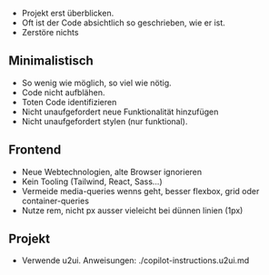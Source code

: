 - Projekt erst überblicken.
- Oft ist der Code absichtlich so geschrieben, wie er ist.
- Zerstöre nichts

## Minimalistisch
- So wenig wie möglich, so viel wie nötig.
- Code nicht aufblähen.
- Toten Code identifizieren
- Nicht unaufgefordert neue Funktionalität hinzufügen
- Nicht unaufgefordert stylen (nur funktional).

## Frontend
- Neue Webtechnologien, alte Browser ignorieren
- Kein Tooling (Tailwind, React, Sass...)
- Vermeide media-queries wenns geht, besser flexbox, grid oder container-queries
- Nutze rem, nicht px ausser vieleicht bei dünnen linien (1px)

## Projekt
- Verwende u2ui. Anweisungen: ./copilot-instructions.u2ui.md

